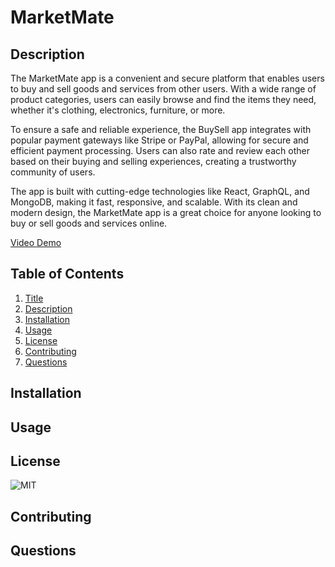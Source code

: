 # MarketMate

## Description
The MarketMate app is a convenient and secure platform that enables users to buy and sell goods and services from other users. With a wide range of product categories, users can easily browse and find the items they need, whether it's clothing, electronics, furniture, or more.

To ensure a safe and reliable experience, the BuySell app integrates with popular payment gateways like Stripe or PayPal, allowing for secure and efficient payment processing. Users can also rate and review each other based on their buying and selling experiences, creating a trustworthy community of users.

The app is built with cutting-edge technologies like React, GraphQL, and MongoDB, making it fast, responsive, and scalable. With its clean and modern design, the MarketMate app is a great choice for anyone looking to buy or sell goods and services online.

[Video Demo]()

## Table of Contents
1.  [Title](#title)
2.  [Description](#description)
3.  [Installation](#installation)
4.  [Usage](#usage)
5.  [License](#license)
6.  [Contributing](#contributing)
7.  [Questions](#questions)

## Installation


## Usage


## License
![MIT](https://img.shields.io/badge/license-MIT-blue)

## Contributing


## Questions

